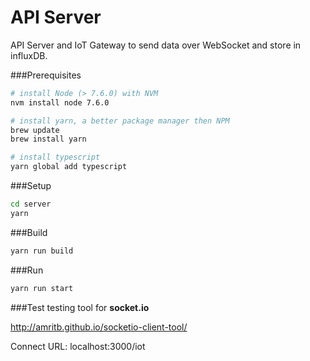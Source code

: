API Server 
==========
API Server and IoT Gateway to send data over WebSocket and store in influxDB.

###Prerequisites
```bash
# install Node (> 7.6.0) with NVM
nvm install node 7.6.0

# install yarn, a better package manager then NPM
brew update
brew install yarn

# install typescript
yarn global add typescript
```

###Setup
```bash
cd server
yarn
```

###Build
```bash
yarn run build
```
###Run
```bash
yarn run start
```

###Test
testing tool for **socket.io**

http://amritb.github.io/socketio-client-tool/

Connect URL: localhost:3000/iot
